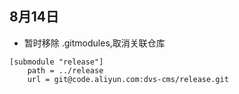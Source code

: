 ## 8月14日
- 暂时移除 .gitmodules,取消关联仓库
```
[submodule "release"]
	path = ../release
	url = git@code.aliyun.com:dvs-cms/release.git

```